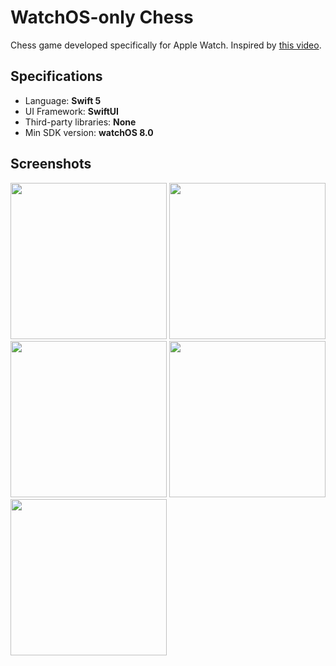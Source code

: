 # WatchOS-only Chess

Chess game developed specifically for Apple Watch. Inspired by [this video](https://youtu.be/U4ogK0MIzqk?si=0BPJ5YUqvyE9shag).

## Specifications

- Language: **Swift 5**
- UI Framework: **SwiftUI**
- Third-party libraries: **None**
- Min SDK version: **watchOS 8.0**

## Screenshots

<p float="left">
  <img src="https://github.com/user-attachments/assets/b69556cc-fa45-4936-b022-88e8c10cc86a" width=250/>
  <img src="https://github.com/user-attachments/assets/a7abee20-1e35-482f-833d-ba8771ef8f69" width=250/>
  <img src="https://github.com/user-attachments/assets/ae6682f0-357a-4215-90cf-ef88be75050f" width=250/>

  <img src="https://github.com/user-attachments/assets/2542911e-e62e-4dde-8c2f-b0f450033e6a" width=250/>
  <img src="https://github.com/user-attachments/assets/bd56f149-c9f2-43b6-b339-637dbe23e4af" width=250/>
</p>
